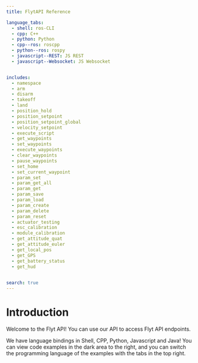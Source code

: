 ```yaml
---
title: FlytAPI Reference

language_tabs:
  - shell: ros-CLI
  - cpp: C++
  - python: Python
  - cpp--ros: roscpp
  - python--ros: rospy
  - javascript--REST: JS REST
  - javascript--Websocket: JS Websocket


includes:
  - namespace
  - arm
  - disarm
  - takeoff
  - land
  - position_hold
  - position_setpoint
  - position_setpoint_global
  - velocity_setpoint
  - execute_script
  - get_waypoints
  - set_waypoints
  - execute_waypoints
  - clear_waypoints
  - pause_waypoints
  - set_home
  - set_current_waypoint
  - param_set
  - param_get_all
  - param_get
  - param_save
  - param_load
  - param_create
  - param_delete
  - param_reset
  - actuator_testing
  - esc_calibration
  - module_calibration
  - get_attitude_quat
  - get_attitude_euler
  - get_local_pos
  - get_GPS
  - get_battery_status
  - get_hud
  

search: true
---
```


# Introduction

Welcome to the Flyt API! You can use our API to access Flyt API endpoints.

We have language bindings in Shell, CPP, Python, Javascript and Java! You can view code examples in the dark area to the right, and you can switch the programming language of the examples with the tabs in the top right.


